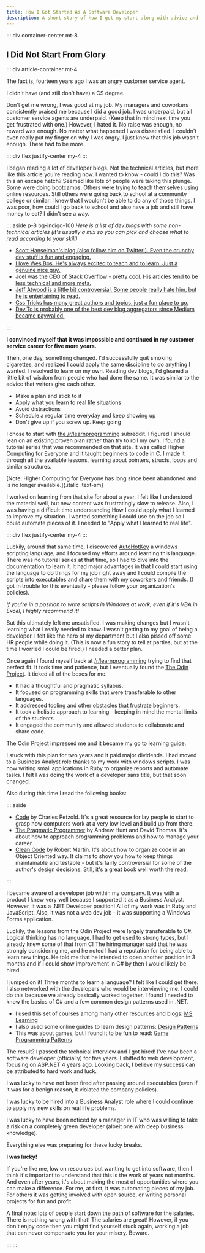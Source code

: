 ```yaml
---
title: How I Got Started As A Software Developer
description: A short story of how I got my start along with advice and links for anyone else.
---
```


<page-header title="How I Got Started As A Software Developer"></page-header>

::: div container-center mt-8

## I Did Not Start From Glory

<picture-wrapper file-extension="jpg" file-name="call_center" alt-text="A cubicle farm of customer service agents."></picture-wrapper>

::: div article-container mt-4

The fact is, fourteen years ago I was an angry customer service agent.

I didn't have (and still don't have) a CS degree.

Don't get me wrong, I was good at my job. My managers and coworkers consistently praised me because I did a good job. I was underpaid, but all customer service agents are underpaid. (Keep that in mind next time you get frustrated with one.)  However, I hated it. No raise was enough, no reward was enough. No matter what happened I was dissatisfied. I couldn't even really put my finger on why I was angry. I just knew that this job wasn't enough. There had to be more.

::: div flex justify-center my-4
<picture-wrapper file-extension="jpg" file-name="angry_phone" alt-text="A guy in a suit turns away from a phone with angry shouting coming out." class="w-1/2"></picture-wrapper>
:::

I began reading a lot of developer blogs. Not the technical articles, but more like this article you're reading now. I wanted to know - could I do this? Was this an escape hatch? Seemed like lots of people were taking this plunge. Some were doing bootcamps. Others were trying to teach themselves using online resources. Still others were going back to school at a community college or similar. I knew that I wouldn't be able to do any of those things. I was poor, how could I go back to school and also have a job and still have money to eat? I didn't see a way.

::: aside p-8 bg-indigo-100
*Here is a list of dev blogs with some non-technical articles (it's usually a mix so you can pick and choose what to read according to your skill)*

* [Scott Hanselman's blog (also follow him on Twitter!). Even the crunchy dev stuff is fun and engaging.](https://www.hanselman.com/blog/monthview.aspx)
* [I love Wes Bos. He's always excited to teach and to learn. Just a genuine nice guy.](https://wesbos.com/blog)
* [Joel was the CEO of Stack Overflow - pretty cool. His articles tend to be less technical and more meta.](https://www.joelonsoftware.com/)
* [Jeff Atwood is a little bit controversial. Some people really hate him, but he is entertaining to read.](https://blog.codinghorror.com/)
* [Css Tricks has many great authors and topics, just a fun place to go.](https://css-tricks.com/)
* [Dev.To is probably one of the best dev blog aggregators since Medium became paywalled.](https://dev.to/)

:::

**I convinced myself that it was impossible and continued in my customer service career for five more years.**

Then, one day, something changed. I'd successfully quit smoking cigarettes, and realized I could apply the same discipline to do anything I wanted. I resolved to learn on my own. Reading dev blogs, I'd gleaned a little bit of wisdom from people who had done the same. It was similar to the advice that writers give each other.

* Make a plan and stick to it
* Apply what you learn to real life situations
* Avoid distractions
* Schedule a regular time everyday and keep showing up
* Don't give up if you screw up. Keep going

I chose to start with <a href="https://reddit.com/r/learnprogramming">the /r/learnprogramming</a> subreddit. I figured I should lean on an existing proven plan rather than try to roll my own. I found a tutorial series that was recommended on that site. It was called Higher Computing for Everyone and it taught beginners to code in C. I made it through all the available lessons, learning about pointers, structs, loops and similar structures.

[Note: Higher Computing for Everyone has long since been abandoned and is no longer available.]{.italic .text-sm}

I worked on learning from that site for about a year. I felt like I understood the material well, but new content was frustratingly slow to release. Also, I was having a difficult time understanding How I could apply what I learned to improve my situation. I wanted something I could use on the job so I could automate pieces of it. I needed to "Apply what I learned to real life".

::: div flex justify-center my-4
<picture-wrapper file-extension="jpg" file-name="fanta_sea" alt-text="A visual pun on the bohemian rhapsody lyric 'Is this the real life or is this just fantasy' where a boat sails on a sea of Fanta soda pop." class="w-1/2"></picture-wrapper>
:::        

Luckily, around that same time, I discovered <a href="https://www.autohotkey.com/">AutoHotKey</a> a windows scripting language, and I focused my efforts around learning this language. There was no tutorial series at that time, so I had to dive into the documentation to learn it. It had major advantages in that I could start using the language to do things for my job right away and I could compile the scripts into executables and share them with my coworkers and friends. (I got in trouble for this eventually - please follow your organization's policies). 

*If you're in a position to write scripts in Windows at work, even if it's VBA in Excel, I highly recommend it!*

But this ultimately left me unsatisfied. I was making changes but I wasn't learning what I really needed to know. I wasn't getting to my goal of being a developer. I felt like the hero of my department but I also pissed off some HR people while doing it. (This is now a fun story to tell at parties, but at the time I worried I could be fired.) I needed a better plan.

Once again I found myself back at <a href="https://reddit.com/r/learnprogramming">/r/learnprogramming</a> trying to find that perfect fit. It took time and patience, but I eventually found
 the <a href="https://www.theodinproject.com">The Odin Project</a>. It ticked all of the boxes for me.

* It had a thoughtful and pragmatic syllabus.
* It focused on programming skills that were transferable to other languages.
* It addressed tooling and other obstacles that frustrate beginners.
* It took a holistic approach to learning - keeping in mind the mental limits of the students.
* It engaged the community and allowed students to collaborate and share code.

The Odin Project impressed me and it became my go to learning guide.

I stuck with this plan for two years and it paid major dividends. I had moved to a Business Analyst role thanks to my work with windows scripts.  I was now writing small applications in Ruby to organize reports and automate tasks. I felt I was doing the work of a developer sans title, but that soon changed.

Also during this time I read the following books:

::: aside

* <a href="https://www.amazon.com/Code-Language-Computer-Hardware-Software/dp/0735611319">Code</a> by Charles Petzold. It's a great resource for lay people to start to grasp how computers work at a very low level and build up from there.
* <a href="https://www.amazon.com/Pragmatic-Programmer-Journeyman-Master/dp/020161622X">The Pragmatic Programmer</a> by Andrew Hunt and David Thomas. It's about how to approach programming problems and how to manage your career. 
* <a href="https://www.amazon.com/Clean-Code-Handbook-Software-Craftsmanship/dp/0132350882">Clean Code</a> by Robert Martin. It's about how to organize code in an Object Oriented way. It claims to show you how to keep things maintainable and testable - but it's fairly controversial for some of the author's design decisions. Still, it's a great book well worth the read.
  
:::

I became aware of a developer job within my company. It was with a product I knew very well because I supported it as a Business Analyst. However, it was a .NET Developer position! All of my work was in Ruby and JavaScript. Also, it was not a web dev job - it was supporting a Windows Forms application. 

Luckily, the lessons from the Odin Project were largely transferable to C#. Logical thinking has no language. I had to get used to strong types, but I already knew some of that from C!
The hiring manager said that he was strongly considering me, and he noted I had a reputation for being able to learn new things. He told me that he intended to open another position  in 3 months and if I could show improvement in C# by then I would likely be hired.

I jumped on it! Three months to learn a language? I felt like I could get there. I also networked with the developers who would be interviewing me.  I could do this because we already basically worked together. I found I needed to know the basics of C# and a few common design patterns used in .NET.

* I used this set of courses among many other resources and blogs: <a href="https://dotnet.microsoft.com/learn/csharp">MS Learning</a>
* I also used some online guides to learn design patterns: <a href="https://www.dofactory.com/net/design-patterns">Design Patterns</a>
* This was about games, but I found it to be fun to read: <a href="https://gameprogrammingpatterns.com/contents.html">Game Programming Patterns</a>

The result? I passed the technical interview and I got hired! I've now been a software developer (officially) for five years. I shifted to web development, focusing on ASP.NET 4 years ago. Looking back, I believe my success can be attributed to hard work and luck.

I was lucky to have not been fired after passing around executables (even if it was for a benign reason, it violated the company policies).

I was lucky to be hired into a Business Analyst role where I could continue to apply my new skills on real life problems. 

I was lucky to have been noticed by a manager in IT who was willing to take a risk on a completely green developer (albeit one with deep business knowledge).

Everything else was preparing for these lucky breaks.

**I was lucky!**

If you're like me, low on resources but wanting to get into software, then I think it's important to understand that this is the work of years not months. And even after years, it's about making the most of opportunities where you can make a difference. For me, at first, it was automating pieces of my job. For others it was getting involved with open source, or writing personal projects for fun and profit.

A final note: lots of people start down the path of software for the salaries. There is nothing wrong with that! The salaries are great! However, if you don't enjoy code then you might find yourself stuck again, working a job that can never compensate you for your misery. Beware.

:::
:::

